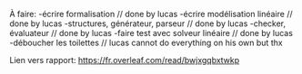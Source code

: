À faire:
-écrire formalisation // done by lucas
-écrire modélisation linéaire // done by lucas
-structures, générateur, parseur // done by lucas
-checker, évaluateur // done by lucas
-faire test avec solveur linéaire // done by lucas
-déboucher les toilettes // lucas cannot do everything on his own but thx

Lien vers rapport:
https://fr.overleaf.com/read/bwjxgqbxtwkp
